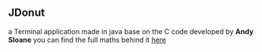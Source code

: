 ## JDonut
a Terminal application made in java base on the C code developed by **Andy Sloane** you can find
the full maths behind it [here](https://www.a1k0n.net/2011/07/20/donut-math.html)


